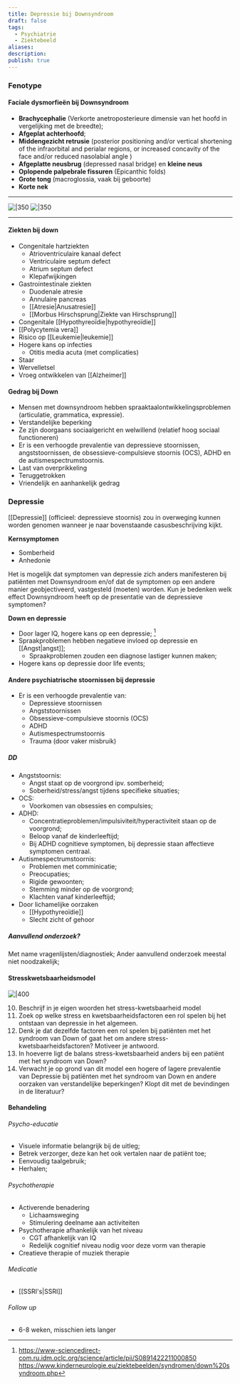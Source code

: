 ```yaml
---
title: Depressie bij Downsyndroom
draft: false
tags:
  - Psychiatrie
  - Ziektebeeld
aliases: 
description: 
publish: true
---
```


### Fenotype
#### Faciale dysmorfieën bij Downsyndroom
- **Brachycephalie** (Verkorte anetroposterieure dimensie van het hoofd in vergelijking met de breedte);
- **Afgeplat achterhoofd**;
- **Middengezicht retrusie** (posterior positioning and/or vertical shortening of the infraorbital and perialar regions, or increased concavity of the face and/or reduced nasolabial angle )
- **Afgeplatte neusbrug** (depressed nasal bridge) en **kleine neus**
- **Oplopende palpebrale fissuren** (Epicanthic folds)
- **Grote tong** (macroglossia, vaak bij geboorte)
- **Korte nek**
****
![|350](https://i.imgur.com/L6mad4v.png)
![|350](https://i.imgur.com/yPtwYpE.png)
****

#### Ziekten bij down
- Congenitale hartziekten
	- Atrioventriculaire kanaal defect
	- Ventriculaire septum defect
	- Atrium septum defect
	- Klepafwijkingen
- Gastrointestinale ziekten
	- Duodenale atresie
	- Annulaire pancreas
	- [[Atresie|Anusatresie]] 
	- [[Morbus Hirschsprung|Ziekte van Hirschsprung]]
- Congenitale [[Hypothyreoïdie|hypothyreoïdie]]
- [[Polycytemia vera]]
- Risico op [[Leukemie|leukemie]]
- Hogere kans op infecties
	- Otitis media acuta (met complicaties)
- Staar 
- Wervelletsel
- Vroeg ontwikkelen van [[Alzheimer]]

#### Gedrag bij Down
- Mensen met downsyndroom hebben spraaktaalontwikkelingsproblemen (articulatie, grammatica, expressie). 
- Verstandelijke beperking
- Ze zijn doorgaans sociaalgericht en welwillend (relatief hoog sociaal functioneren)
- Er is een verhoogde prevalentie van depressieve stoornissen, angststoornissen, de obsessieve-compulsieve stoornis (OCS), ADHD en de autismespectrumstoornis.
- Last van overprikkeling
- Teruggetrokken
- Vriendelijk en aanhankelijk gedrag


### Depressie
[[Depressie]] (officieel: depressieve stoornis) zou in overweging kunnen worden genomen wanneer je naar bovenstaande casusbeschrijving kijkt. 

**Kernsymptomen**
- Somberheid
- Anhedonie

Het is mogelijk dat symptomen van depressie zich anders manifesteren bij patiënten met Downsyndroom en/of dat de symptomen op een andere manier geobjectiveerd, vastgesteld (moeten) worden.  Kun je bedenken welk effect Downsyndroom heeft op de presentatie van de depressieve symptomen? 

**Down en depressie**
- Door lager IQ, hogere kans op een depressie; [^1]
- Spraakproblemen hebben negatieve invloed op depressie en [[Angst|angst]];
	- Spraakproblemen zouden een diagnose lastiger kunnen maken;
- Hogere kans op depressie door life events;

#### Andere psychiatrische stoornissen bij depressie
- Er is een verhoogde prevalentie van:
	- Depressieve stoornissen
	- Angststoornissen
	- Obsessieve-compulsieve stoornis (OCS)
	- ADHD
	- Autismespectrumstoornis
	- Trauma (door vaker misbruik)

##### DD
- Angststoornis: 
	- Angst staat op de voorgrond ipv. somberheid;
	- Soberheid/stress/angst tijdens specifieke situaties;
- OCS:
	- Voorkomen van obsessies en compulsies;
- ADHD:
	- Concentratieproblemen/impulsiviteit/hyperactiviteit staan op de voorgrond;
	- Beloop vanaf de kinderleeftijd;
	- Bij ADHD cognitieve symptomen, bij depressie staan affectieve symptomen centraal.
- Autismespectrumstoornis:
	- Problemen met comminicatie;
	- Preocupaties;
	- Rigide gewoonten;
	- Stemming minder op de voorgrond;
	- Klachten vanaf kinderleeftijd;
- Door lichamelijke oorzaken
	- [[Hypothyreoïdie]]
	- Slecht zicht of gehoor


##### Aanvullend onderzoek?
Met name vragenlijsten/diagnostiek;
Ander aanvullend onderzoek meestal niet noodzakelijk;

#### Stresskwetsbaarheidsmodel
![|400](https://i.imgur.com/sgW1rVB.png)


10. Beschrijf in je eigen woorden het stress-kwetsbaarheid model
11. Zoek op welke stress en kwetsbaarheidsfactoren een rol spelen bij het ontstaan van depressie in het algemeen. 
12. Denk je dat dezelfde factoren een rol spelen bij  patiënten met het syndroom van Down of gaat het om andere stress-kwetsbaarheidsfactoren? Motiveer je antwoord. 
13. In hoeverre ligt de balans stress-kwetsbaarheid anders bij een patiënt met het syndroom van Down? 
14. Verwacht je op grond van dit model een hogere of lagere prevalentie van Depressie bij patiënten met het syndroom van Down en andere oorzaken van verstandelijke beperkingen? Klopt dit met de bevindingen in de literatuur? 

#### Behandeling
###### Psycho-educatie
- Visuele informatie belangrijk bij de uitleg;
- Betrek verzorger, deze kan het ook vertalen naar de patiënt toe;
- Eenvoudig taalgebruik;
- Herhalen;

###### Psychotherapie
- Activerende benadering
	- Lichaamsweging
	- Stimulering deelname aan activiteiten
- Psychotherapie afhankelijk van het niveau 
	- CGT afhankelijk van IQ
	- Redelijk cognitief niveau nodig voor deze vorm van therapie
- Creatieve therapie of muziek therapie

###### Medicatie
- [[SSRI's|SSRI]]

###### Follow up
- 6-8 weken, misschien iets langer





[^1]: https://www-sciencedirect-com.ru.idm.oclc.org/science/article/pii/S0891422211000850
https://www.kinderneurologie.eu/ziektebeelden/syndromen/down%20syndroom.php